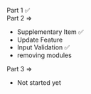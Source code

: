 Part 1 ✅  <br />
Part 2 => 
-  Supplementary Item  ✅ 
-  Update Feature 
-  Input Validation  ✅
-  removing modules 

Part 3 => 
- Not started yet 

